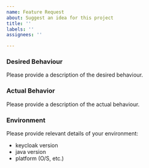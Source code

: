 ```yaml
---
name: Feature Request
about: Suggest an idea for this project
title: ''
labels: ''
assignees: ''

---
```


### Desired Behaviour

Please provide a description of the desired behaviour.

### Actual Behavior

Please provide a description of the actual behaviour.

### Environment

Please provide relevant details of your environment:

* keycloak version
* java version
* platform (O/S, etc.)
